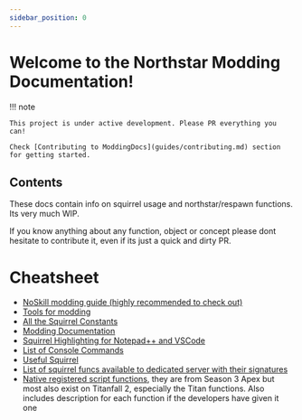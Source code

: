 ```yaml
---
sidebar_position: 0
---
```

# Welcome to the Northstar Modding Documentation!

!!! note

    This project is under active development. Please PR everything you can!

    Check [Contributing to ModdingDocs](guides/contributing.md) section for getting started.

## Contents

These docs contain info on squirrel usage and northstar/respawn functions. Its very much
WIP.

If you know anything about any function, object or concept please dont hesitate to
contribute it, even if its just a quick and dirty PR.

# Cheatsheet

- [NoSkill modding guide (highly recommended to check out)](https://noskill.gitbook.io/titanfall2/)
- [Tools for modding](guides/tools/index.md)
- [All the Squirrel Constants](https://gist.github.com/laundmo/825c4708663a179b23e144402b09244f)
- [Modding Documentation](https://github.com/ScureX/Titanfall2-ModdingDocumentation#readme)
- [Squirrel Highlighting for Notepad++ and VSCode](https://gist.github.com/samisalreadytaken/5bcf322332074f31545ccb6651b88f2d)
- [List of Console Commands](https://pastebin.com/raw/3DSCK09f)
- [Useful Squirrel](https://faithful-piper-52c.notion.site/Useful-Squirrel-2300bc55141e4bee85b8c7dc8afffbc9)
- [List of squirrel funcs available to dedicated server with their signatures](https://gist.github.com/laundmo/a6ee0692ae137876b7514c0f4a57df4b)
- [Native registered script functions](https://github.com/kawainekome/ApexLegends_S3_Squirrel_Registered_API_SimpleDoc),
  they are from Season 3 Apex but most also exist on Titanfall 2, especially the Titan
  functions. Also includes description for each function if the developers have given it
  one
